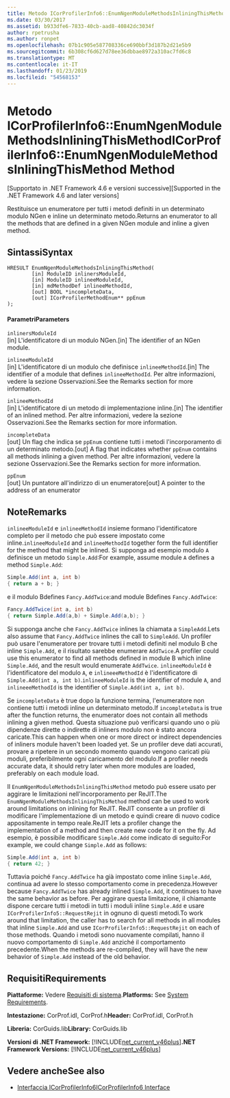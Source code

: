 ```yaml
---
title: Metodo ICorProfilerInfo6::EnumNgenModuleMethodsInliningThisMethod
ms.date: 03/30/2017
ms.assetid: b933dfe6-7833-40cb-aad8-40842dc3034f
author: rpetrusha
ms.author: ronpet
ms.openlocfilehash: 07b1c905e587708336ce690bbf3d187b2d21e5b9
ms.sourcegitcommit: 6b308cf6d627d78ee36dbbae8972a310ac7fd6c8
ms.translationtype: MT
ms.contentlocale: it-IT
ms.lasthandoff: 01/23/2019
ms.locfileid: "54568153"
---
```

# <a name="icorprofilerinfo6enumngenmodulemethodsinliningthismethod-method"></a><span data-ttu-id="0178a-102">Metodo ICorProfilerInfo6::EnumNgenModuleMethodsInliningThisMethod</span><span class="sxs-lookup"><span data-stu-id="0178a-102">ICorProfilerInfo6::EnumNgenModuleMethodsInliningThisMethod Method</span></span>
<span data-ttu-id="0178a-103">[Supportato in .NET Framework 4.6 e versioni successive]</span><span class="sxs-lookup"><span data-stu-id="0178a-103">[Supported in the .NET Framework 4.6 and later versions]</span></span>  
  
 <span data-ttu-id="0178a-104">Restituisce un enumeratore per tutti i metodi definiti in un determinato modulo NGen e inline un determinato metodo.</span><span class="sxs-lookup"><span data-stu-id="0178a-104">Returns an enumerator to all the methods that          are defined in  a given NGen module and          inline a given method.</span></span>  
  
## <a name="syntax"></a><span data-ttu-id="0178a-105">Sintassi</span><span class="sxs-lookup"><span data-stu-id="0178a-105">Syntax</span></span>  
  
```  
HRESULT EnumNgenModuleMethodsInliningThisMethod(  
        [in] ModuleID inlinersModuleId,  
        [in] ModuleID inlineeModuleId,  
        [in] mdMethodDef inlineeMethodId,  
        [out] BOOL *incompleteData,  
        [out] ICorProfilerMethodEnum** ppEnum  
);  
```  
  
#### <a name="parameters"></a><span data-ttu-id="0178a-106">Parametri</span><span class="sxs-lookup"><span data-stu-id="0178a-106">Parameters</span></span>  
 `inlinersModuleId`  
 <span data-ttu-id="0178a-107">[in] L'identificatore di un modulo NGen.</span><span class="sxs-lookup"><span data-stu-id="0178a-107">[in] The identifier of an NGen module.</span></span>  
  
 `inlineeModuleId`  
 <span data-ttu-id="0178a-108">[in] L'identificatore di un modulo che definisce `inlineeMethodId`.</span><span class="sxs-lookup"><span data-stu-id="0178a-108">[in] The identifier of a module that defines `inlineeMethodId`.</span></span> <span data-ttu-id="0178a-109">Per altre informazioni, vedere la sezione Osservazioni.</span><span class="sxs-lookup"><span data-stu-id="0178a-109">See the Remarks section for more information.</span></span>  
  
 `inlineeMethodId`  
 <span data-ttu-id="0178a-110">[in] L'identificatore di un metodo di implementazione inline.</span><span class="sxs-lookup"><span data-stu-id="0178a-110">[in] The identifier of an inlined method.</span></span> <span data-ttu-id="0178a-111">Per altre informazioni, vedere la sezione Osservazioni.</span><span class="sxs-lookup"><span data-stu-id="0178a-111">See the Remarks section for more information.</span></span>  
  
 `incompleteData`  
 <span data-ttu-id="0178a-112">[out] Un flag che indica se `ppEnum` contiene tutti i metodi l'incorporamento di un determinato metodo.</span><span class="sxs-lookup"><span data-stu-id="0178a-112">[out] A flag that indicates whether `ppEnum` contains all methods inlining a given method.</span></span>  <span data-ttu-id="0178a-113">Per altre informazioni, vedere la sezione Osservazioni.</span><span class="sxs-lookup"><span data-stu-id="0178a-113">See the Remarks section for more information.</span></span>  
  
 `ppEnum`  
 <span data-ttu-id="0178a-114">[out] Un puntatore all'indirizzo di un enumeratore</span><span class="sxs-lookup"><span data-stu-id="0178a-114">[out] A pointer to the address of an enumerator</span></span>  
  
## <a name="remarks"></a><span data-ttu-id="0178a-115">Note</span><span class="sxs-lookup"><span data-stu-id="0178a-115">Remarks</span></span>  
 <span data-ttu-id="0178a-116">`inlineeModuleId` e `inlineeMethodId` insieme formano l'identificatore completo per il metodo che può essere impostato come inline.</span><span class="sxs-lookup"><span data-stu-id="0178a-116">`inlineeModuleId` and `inlineeMethodId` together form the full identifier for the method that might be inlined.</span></span> <span data-ttu-id="0178a-117">Si supponga ad esempio modulo `A` definisce un metodo `Simple.Add`:</span><span class="sxs-lookup"><span data-stu-id="0178a-117">For example, assume module `A` defines a method `Simple.Add`:</span></span>  
  
```csharp  
Simple.Add(int a, int b)   
{ return a + b; }  
```  
  
 <span data-ttu-id="0178a-118">e il modulo Bdefines `Fancy.AddTwice`:</span><span class="sxs-lookup"><span data-stu-id="0178a-118">and module Bdefines `Fancy.AddTwice`:</span></span>  
  
```csharp  
Fancy.AddTwice(int a, int b)   
{ return Simple.Add(a,b) + Simple.Add(a,b); }  
```  
  
 <span data-ttu-id="0178a-119">Si supponga anche che `Fancy.AddTwice` inlines la chiamata a `SimpleAdd`.</span><span class="sxs-lookup"><span data-stu-id="0178a-119">Lets also assume that `Fancy.AddTwice` inlines the call to `SimpleAdd`.</span></span> <span data-ttu-id="0178a-120">Un profiler può usare l'enumeratore per trovare tutti i metodi definiti nel modulo B che inline `Simple.Add`, e il risultato sarebbe enumerare `AddTwice`.</span><span class="sxs-lookup"><span data-stu-id="0178a-120">A profiler could use this enumerator to find all methods defined in module B which inline `Simple.Add`, and the result would enumerate `AddTwice`.</span></span>  <span data-ttu-id="0178a-121">`inlineeModuleId` è l'identificatore del modulo `A`, e `inlineeeMethodId` è l'identificatore di `Simple.Add(int a, int b)`.</span><span class="sxs-lookup"><span data-stu-id="0178a-121">`inlineeModuleId` is the identifier of module `A`,   and `inlineeeMethodId` is the identifier of `Simple.Add(int a, int b)`.</span></span>  
  
 <span data-ttu-id="0178a-122">Se `incompleteData` è true dopo la funzione termina, l'enumeratore non contiene tutti i metodi inline un determinato metodo.</span><span class="sxs-lookup"><span data-stu-id="0178a-122">If `incompleteData` is true after the function returns, the enumerator does not contain all methods inlining a given method.</span></span> <span data-ttu-id="0178a-123">Questa situazione può verificarsi quando uno o più dipendenze dirette o indirette di inliners modulo non è stato ancora caricate.</span><span class="sxs-lookup"><span data-stu-id="0178a-123">This can happen when one or more direct or indirect dependencies of inliners module haven't been loaded yet.</span></span> <span data-ttu-id="0178a-124">Se un profiler deve dati accurati, provare a ripetere in un secondo momento quando vengono caricati più moduli, preferibilmente ogni caricamento del modulo.</span><span class="sxs-lookup"><span data-stu-id="0178a-124">If a profiler needs accurate data, it should retry later when more modules are loaded, preferably on each module load.</span></span>  
  
 <span data-ttu-id="0178a-125">Il `EnumNgenModuleMethodsInliningThisMethod` metodo può essere usato per aggirare le limitazioni nell'incorporamento per ReJIT.</span><span class="sxs-lookup"><span data-stu-id="0178a-125">The `EnumNgenModuleMethodsInliningThisMethod` method can be used to work around limitations on inlining for ReJIT.</span></span> <span data-ttu-id="0178a-126">ReJIT consente a un profiler di modificare l'implementazione di un metodo e quindi creare di nuovo codice appositamente in tempo reale.</span><span class="sxs-lookup"><span data-stu-id="0178a-126">ReJIT lets a profiler change the implementation of a method and then create new code for it on the fly.</span></span> <span data-ttu-id="0178a-127">Ad esempio, è possibile modificare `Simple.Add` come indicato di seguito:</span><span class="sxs-lookup"><span data-stu-id="0178a-127">For example, we could change `Simple.Add` as follows:</span></span>  
  
```csharp  
Simple.Add(int a, int b)   
{ return 42; }  
```  
  
 <span data-ttu-id="0178a-128">Tuttavia poiché `Fancy.AddTwice` ha già impostato come inline `Simple.Add`, continua ad avere lo stesso comportamento come in precedenza.</span><span class="sxs-lookup"><span data-stu-id="0178a-128">However because `Fancy.AddTwice` has already inlined `Simple.Add`, it continues to have the same behavior as before.</span></span> <span data-ttu-id="0178a-129">Per aggirare questa limitazione, il chiamante dispone cercare tutti i metodi in tutti i moduli inline `Simple.Add` e usare `ICorProfilerInfo5::RequestRejit` in ognuno di questi metodi.</span><span class="sxs-lookup"><span data-stu-id="0178a-129">To work around that limitation, the caller has to search for all methods in all modules that inline `Simple.Add` and use `ICorProfilerInfo5::RequestRejit` on each of those methods.</span></span> <span data-ttu-id="0178a-130">Quando i metodi sono nuovamente compilati, hanno il nuovo comportamento di `Simple.Add` anziché il comportamento precedente.</span><span class="sxs-lookup"><span data-stu-id="0178a-130">When the methods are re-compiled, they will have the new behavior of `Simple.Add` instead of the old behavior.</span></span>  
  
## <a name="requirements"></a><span data-ttu-id="0178a-131">Requisiti</span><span class="sxs-lookup"><span data-stu-id="0178a-131">Requirements</span></span>  
 <span data-ttu-id="0178a-132">**Piattaforme:** Vedere [Requisiti di sistema](../../../../docs/framework/get-started/system-requirements.md).</span><span class="sxs-lookup"><span data-stu-id="0178a-132">**Platforms:** See [System Requirements](../../../../docs/framework/get-started/system-requirements.md).</span></span>  
  
 <span data-ttu-id="0178a-133">**Intestazione:** CorProf.idl, CorProf.h</span><span class="sxs-lookup"><span data-stu-id="0178a-133">**Header:** CorProf.idl, CorProf.h</span></span>  
  
 <span data-ttu-id="0178a-134">**Libreria:** CorGuids.lib</span><span class="sxs-lookup"><span data-stu-id="0178a-134">**Library:** CorGuids.lib</span></span>  
  
 <span data-ttu-id="0178a-135">**Versioni di .NET Framework:** [!INCLUDE[net_current_v46plus](../../../../includes/net-current-v46plus-md.md)]</span><span class="sxs-lookup"><span data-stu-id="0178a-135">**.NET Framework Versions:** [!INCLUDE[net_current_v46plus](../../../../includes/net-current-v46plus-md.md)]</span></span>  
  
## <a name="see-also"></a><span data-ttu-id="0178a-136">Vedere anche</span><span class="sxs-lookup"><span data-stu-id="0178a-136">See also</span></span>
- [<span data-ttu-id="0178a-137">Interfaccia ICorProfilerInfo6</span><span class="sxs-lookup"><span data-stu-id="0178a-137">ICorProfilerInfo6 Interface</span></span>](../../../../docs/framework/unmanaged-api/profiling/icorprofilerinfo6-interface.md)
